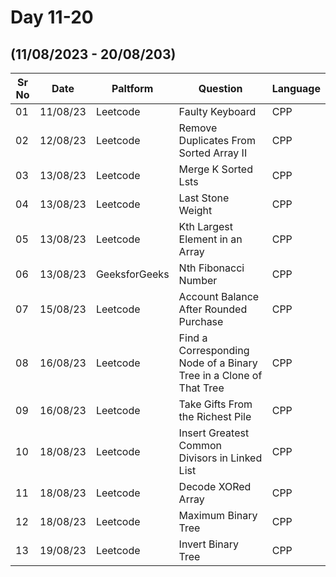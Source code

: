 # Day 11-20
## (11/08/2023 - 20/08/203)

Sr No   |   Date     |  Paltform |              Question          | Language
--------|------------|-----------|---------------------------------|-----------
  01  |  11/08/23  | Leetcode  | Faulty Keyboard | CPP
  02 | 12/08/23 | Leetcode | Remove Duplicates From Sorted Array II | CPP
  03 | 13/08/23 | Leetcode | Merge K Sorted Lsts | CPP
  04 | 13/08/23 | Leetcode | Last Stone Weight | CPP
  05 | 13/08/23 | Leetcode | Kth Largest Element in an Array | CPP
  06 | 13/08/23 | GeeksforGeeks | Nth Fibonacci Number | CPP
  07 | 15/08/23 | Leetcode | Account Balance After Rounded Purchase | CPP
  08 | 16/08/23 | Leetcode | Find a Corresponding Node of a Binary Tree in a Clone of That Tree | CPP
  09 | 16/08/23 | Leetcode | Take Gifts From the Richest Pile | CPP
  10 | 18/08/23 | Leetcode | Insert Greatest Common Divisors in Linked List | CPP
  11 | 18/08/23 | Leetcode | Decode XORed Array | CPP
  12 | 18/08/23 | Leetcode | Maximum Binary Tree | CPP
  13 | 19/08/23 | Leetcode | Invert Binary Tree | CPP
